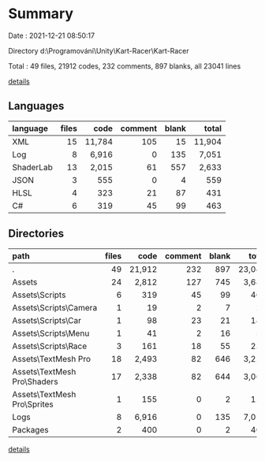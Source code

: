 # Summary

Date : 2021-12-21 08:50:17

Directory d:\Programování\Unity\Kart-Racer\Kart-Racer

Total : 49 files,  21912 codes, 232 comments, 897 blanks, all 23041 lines

[details](details.md)

## Languages
| language | files | code | comment | blank | total |
| :--- | ---: | ---: | ---: | ---: | ---: |
| XML | 15 | 11,784 | 105 | 15 | 11,904 |
| Log | 8 | 6,916 | 0 | 135 | 7,051 |
| ShaderLab | 13 | 2,015 | 61 | 557 | 2,633 |
| JSON | 3 | 555 | 0 | 4 | 559 |
| HLSL | 4 | 323 | 21 | 87 | 431 |
| C# | 6 | 319 | 45 | 99 | 463 |

## Directories
| path | files | code | comment | blank | total |
| :--- | ---: | ---: | ---: | ---: | ---: |
| . | 49 | 21,912 | 232 | 897 | 23,041 |
| Assets | 24 | 2,812 | 127 | 745 | 3,684 |
| Assets\Scripts | 6 | 319 | 45 | 99 | 463 |
| Assets\Scripts\Camera | 1 | 19 | 2 | 7 | 28 |
| Assets\Scripts\Car | 1 | 98 | 23 | 21 | 142 |
| Assets\Scripts\Menu | 1 | 41 | 2 | 16 | 59 |
| Assets\Scripts\Race | 3 | 161 | 18 | 55 | 234 |
| Assets\TextMesh Pro | 18 | 2,493 | 82 | 646 | 3,221 |
| Assets\TextMesh Pro\Shaders | 17 | 2,338 | 82 | 644 | 3,064 |
| Assets\TextMesh Pro\Sprites | 1 | 155 | 0 | 2 | 157 |
| Logs | 8 | 6,916 | 0 | 135 | 7,051 |
| Packages | 2 | 400 | 0 | 2 | 402 |

[details](details.md)